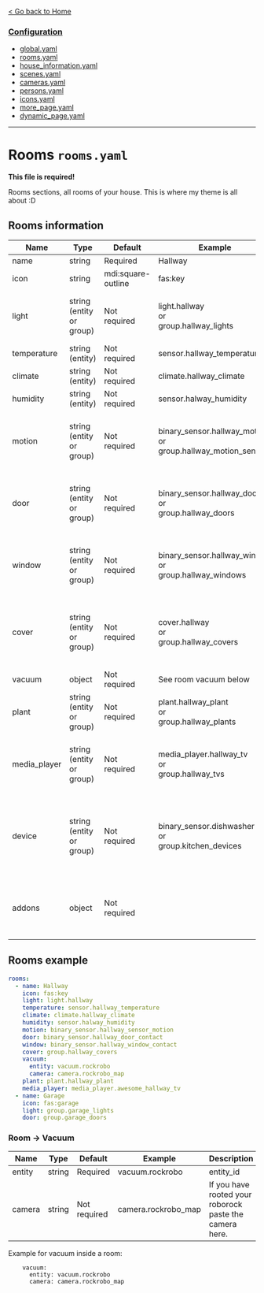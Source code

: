 [< Go back to Home](../index.md)

### [Configuration](index.md)
* [global.yaml](global.md)
* [rooms.yaml](rooms.md)
* [house_information.yaml](house_information.md)
* [scenes.yaml](scenes.md)
* [cameras.yaml](cameras.md)
* [persons.yaml](persons.md)
* [icons.yaml](icons.md)
* [more_page.yaml](more_page.md)
* [dynamic_page.yaml](dynamic_page.md)

---

# Rooms `rooms.yaml`

**This file is required!**

Rooms sections, all rooms of your house. This is where my theme is all about :D

## Rooms information

| Name         | Type                         | Default            | Example                                                              | Description                                                                       |
|--------------|------------------------------|--------------------|----------------------------------------------------------------------|-----------------------------------------------------------------------------------|
| name         | string                       | Required           | Hallway                                                              | Room name                                                                         |
| icon         | string                       | mdi:square-outline | fas:key                                                              | Room icon                                                                         |
| light        | string <br>(entity or group) | Not required       | light.hallway<br> or <br>group.hallway_lights                        | Single light entity or group entity (with only light entities inside)             |
| temperature  | string  (entity)             | Not required       | sensor.hallway_temperature                                           | Temperature sensor entity                                                         |
| climate      | string <br>(entity)          | Not required       | climate.hallway_climate                                              | Climate entity                                                                    |
| humidity     | string <br>(entity)          | Not required       | sensor.halway_humidity                                               | Humidity sensor entity                                                            |
| motion       | string <br>(entity or group) | Not required       | binary_sensor.hallway_motion<br> or <br>group.hallway_motion_sensors | Motion sensor(s). Can be binary_sensor or a group of binary_sensors               |
| door         | string <br>(entity or group) | Not required       | binary_sensor.hallway_door<br> or <br>group.hallway_doors            | Door contact(s). Can be binary_sensor or a group of binary_sensors                |
| window       | string <br>(entity or group) | Not required       | binary_sensor.hallway_window<br> or <br>group.hallway_windows        | Window sensor(s). Can be binary_sensor or a group of binary_sensors               |
| cover        | string <br>(entity or group) | Not required       | cover.hallway<br> or <br>group.hallway_covers                        | Cover(s) (blinds, rolling_shutters etc). Can be single cover or a group of covers |
| vacuum       | object                       | Not required       | See room vacuum below                                                | Vacuum                                                                            |
| plant        | string <br>(entity or group) | Not required       | plant.hallway_plant<br> or <br>group.hallway_plants                  | Plant(s). Can be single plant or a group of plants                                |
| media_player | string <br>(entity or group) | Not required       | media_player.hallway_tv<br> or <br>group.hallway_tvs                 | Media player(s). Can be single media_player or a group of media_players           |
| device | string <br>(entity or group) | Not required       | binary_sensor.dishwasher<br> or <br>group.kitchen_devices                 | Device(s). Can be single device (sensor, switch, binary_sensor etc) or a group of devices           |
| addons       | object                       | Not required       |                                                                      | Rooms support addons, they are called *rooms addons.* [Read more here](../addons/rooms.md)                                                                       |

## Rooms example
```YAML
rooms:
  - name: Hallway
    icon: fas:key
    light: light.hallway
    temperature: sensor.hallway_temperature
    climate: climate.hallway_climate
    humidity: sensor.halway_humidity
    motion: binary_sensor.hallway_sensor_motion
    door: binary_sensor.hallway_door_contact
    window: binary_sensor.hallway_window_contact
    cover: group.hallway_covers
    vacuum: 
      entity: vacuum.rockrobo
      camera: camera.rockrobo_map
    plant: plant.hallway_plant
    media_player: media_player.awesome_hallway_tv
  - name: Garage
    icon: fas:garage
    light: group.garage_lights
    door: group.garage_doors
```    

### Room -> Vacuum

| Name | Type | Default | Example | Description |
|----------|--------|---------------------|---------------------|---------------------------------------------------------|
| entity | string | Required | vacuum.rockrobo | entity_id |
| camera | string | Not required | camera.rockrobo_map | If you have rooted your roborock paste the camera here. |

Example for vacuum inside a room:
```
    vacuum: 
      entity: vacuum.rockrobo
      camera: camera.rockrobo_map
````